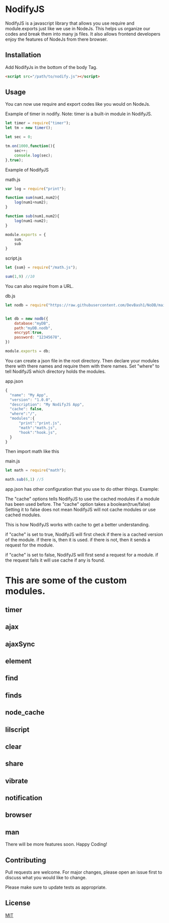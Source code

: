 # NodifyJS

NodifyJS is a javascript library that allows you use require
and module.exports just like we use in NodeJs.
This helps us organize our codes and break them into many js files.
It also allows frontend developers enjoy the features of NodeJs from there browser.

## Installation

Add NodifyJs in the bottom of the body Tag.

```html
<script src="/path/to/nodify.js"></script>
```

## Usage

You can now use require and export codes like you would on NodeJs.

Example of timer in nodify.
Note: timer is a built-in module in NodifyJS.

```javascript
let timer = require("timer");
let tm = new timer();

let sec = 0;

tm.on(1000,function(){
    sec++;
    console.log(sec);
},true);

```

Example of NodifyJS

math.js
```javascript
var log = require("print");

function sum(num1,num2){
    log(num1+num2);
}

function sub(num1,num2){
    log(num1-num2);
}

module.exports = {
    sum,
    sub
}
```

script.js
```javascript
let {sum} = require("/math.js");

sum(1,9) //10
```
You can also require from a URL.

db.js
```javascript
let nodb = require("https://raw.githubusercontent.com/DevBash1/NoDB/main/JavaScript/nodb.js");


let db = new nodb({
    database:"myDB",
    path:"myDB.nodb",
    encrypt:true,
    password: "12345678",
})

module.exports = db;
```

You can create a json file in the root directory.
Then declare your modules there with there names and require them with there names.
Set "where" to tell NodifyJS which directory holds the modules.


app.json
```javascript
{
  "name": "My App",
  "version": "1.0.0",
  "description": "My NodifyJS App",
  "cache": false,
  "where":"/",
  "modules":{
      "print":"print.js",
      "math":"math.js",
      "hook":"hook.js",
  }
}

```
Then import math like this

main.js
```javascript
let math = require("math");

math.sub(6,1) //5
```

app.json has other configuration that you use to do other things.
Example:

The "cache" options tells NodifyJS to use the cached modules if a module has been used before.
The "cache" option takes a boolean(true/false)
Setting it to false does not mean NodifyJS will not cache modules or use cached modules.

This is how NodifyJS works with cache to get a better understanding.

if "cache" is set to true,
NodifyJS will first check if there is a cached version of the module.
if there is,
then it is used.
if there is not, 
then it sends a request for the module.

if "cache" is set to false,
NodifyJS will first send a request for a module.
if the request fails it will use cache if any is found.


# This are some of the custom modules.

## timer
## ajax
## ajaxSync
## element
## find
## finds
## node_cache
## lilscript
## clear
## share
## vibrate
## notification
## browser
## man


There will be more features soon.
Happy Coding!

## Contributing
Pull requests are welcome. For major changes, please open an issue first to discuss what you would like to change.

Please make sure to update tests as appropriate.

## License
[MIT](https://github.com/DevBash1/NodifyJS/blob/main/LICENSE)
